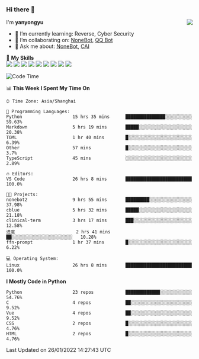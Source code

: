 ### Hi there 👋

<a href="#">
  <img align="right" src="https://github-readme-stats.vercel.app/api?username=yanyongyu&count_private=true&show_icons=true&bg_color=15,f2f7fd,E0EAFC" />
</a>

I'm **yanyongyu**

- 🌱 I’m currently learning: Reverse, Cyber Security
- 👯 I’m collaborating on: [NoneBot](https://github.com/nonebot), [QQ Bot](https://github.com/Mrs4s/go-cqhttp)
- 💬 Ask me about: [NoneBot](https://github.com/nonebot), [CAI](https://github.com/cscs181/CAI)

🌟 **My Skills**  
![](https://img.shields.io/badge/-Python-3e74a2?style=flat-square&logo=Python&logoColor=fff)
![](https://img.shields.io/badge/-Node.js-339933?style=flat-square&logo=Node.js&logoColor=fff)
![](https://img.shields.io/badge/-Vue-4fc08d?style=flat-square&logo=Vue.js&logoColor=fff)
![](https://img.shields.io/badge/-React-2d98ce?style=flat-square&logo=React&logoColor=fff)
![](https://img.shields.io/badge/-Docker-2496ED?style=flat-square&logo=Docker&logoColor=fff)
![](https://img.shields.io/badge/-Linux-000000?style=flat-square&logo=Linux&logoColor=fff)
![](https://img.shields.io/badge/-MySQL-4479A1?style=flat-square&logo=MySQL&logoColor=fff)
![](https://img.shields.io/badge/-Redis-DC382D?style=flat-square&logo=Redis&logoColor=fff)
![](https://img.shields.io/badge/-MongoDB-47A248?style=flat-square&logo=MongoDB&logoColor=fff)

<!--START_SECTION:waka-->
![Code Time](http://img.shields.io/badge/Code%20Time-2%2C063%20hrs%2028%20mins-blue)

📊 **This Week I Spent My Time On** 

```text
⌚︎ Time Zone: Asia/Shanghai

💬 Programming Languages: 
Python                   15 hrs 35 mins      ███████████████░░░░░░░░░░   59.63% 
Markdown                 5 hrs 19 mins       █████░░░░░░░░░░░░░░░░░░░░   20.38% 
TOML                     1 hr 40 mins        █░░░░░░░░░░░░░░░░░░░░░░░░   6.39% 
Other                    57 mins             █░░░░░░░░░░░░░░░░░░░░░░░░   3.7% 
TypeScript               45 mins             ░░░░░░░░░░░░░░░░░░░░░░░░░   2.89%

🔥 Editors: 
VS Code                  26 hrs 8 mins       █████████████████████████   100.0%

🐱‍💻 Projects: 
nonebot2                 9 hrs 55 mins       █████████░░░░░░░░░░░░░░░░   37.98% 
cblue                    5 hrs 32 mins       █████░░░░░░░░░░░░░░░░░░░░   21.18% 
clinical-term            3 hrs 17 mins       ███░░░░░░░░░░░░░░░░░░░░░░   12.58% 
进度                       2 hrs 41 mins       ██░░░░░░░░░░░░░░░░░░░░░░░   10.28% 
ffn-prompt               1 hr 37 mins        █░░░░░░░░░░░░░░░░░░░░░░░░   6.22%

💻 Operating System: 
Linux                    26 hrs 8 mins       █████████████████████████   100.0%

```

**I Mostly Code in Python** 

```text
Python                   23 repos            █████████████░░░░░░░░░░░░   54.76% 
C                        4 repos             ██░░░░░░░░░░░░░░░░░░░░░░░   9.52% 
Vue                      4 repos             ██░░░░░░░░░░░░░░░░░░░░░░░   9.52% 
CSS                      2 repos             █░░░░░░░░░░░░░░░░░░░░░░░░   4.76% 
HTML                     2 repos             █░░░░░░░░░░░░░░░░░░░░░░░░   4.76%

```



 Last Updated on 26/01/2022 14:27:43 UTC
<!--END_SECTION:waka-->
